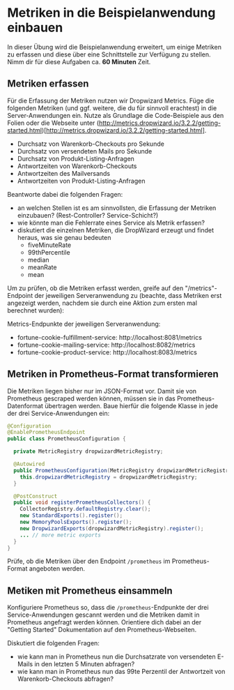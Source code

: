 # Metriken in die Beispielanwendung einbauen

In dieser Übung wird die Beispielanwendung erweitert, um einige Metriken zu erfassen
und diese über eine Schnittstelle zur Verfügung zu stellen. Nimm dir für diese
Aufgaben ca. **60 Minuten** Zeit.

## Metriken erfassen

Für die Erfassung der Metriken nutzen wir Dropwizard Metrics. Füge die folgenden
Metriken (und ggf. weitere, die du für sinnvoll erachtest) in die Server-Anwendungen
ein. Nutze als Grundlage die Code-Beispiele aus den Folien oder die Webseite unter
(http://metrics.dropwizard.io/3.2.2/getting-started.html)[http://metrics.dropwizard.io/3.2.2/getting-started.html].

* Durchsatz von Warenkorb-Checkouts pro Sekunde
* Durchsatz von versendeten Mails pro Sekunde
* Durchsatz von Produkt-Listing-Anfragen
* Antwortzeiten von Warenkorb-Checkouts
* Antwortzeiten des Mailversands
* Antwortzeiten von Produkt-Listing-Anfragen

Beantworte dabei die folgenden Fragen:

* an welchen Stellen ist es am sinnvollsten, die Erfassung der Metriken einzubauen? (Rest-Controller? Service-Schicht?)
* wie könnte man die Fehlerrate eines Service als Metrik erfassen?
* diskutiert die einzelnen Metriken, die DropWizard erzeugt und findet heraus, was sie genau bedeuten
  * fiveMinuteRate
  * 99thPercentile
  * median
  * meanRate
  * mean

Um zu prüfen, ob die Metriken erfasst werden, greife auf den "/metrics"-Endpoint der 
jeweiligen Serveranwendung zu (beachte, dass Metriken erst angezeigt werden, nachdem sie durch eine
Aktion zum ersten mal berechnet wurden):

Metrics-Endpunkte der jeweiligen Serveranwendung:

* fortune-cookie-fulfillment-service: http://localhost:8081/metrics
* fortune-cookie-mailing-service: http://localhost:8082/metrics
* fortune-cookie-product-service: http://localhost:8083/metrics


## Metriken in Prometheus-Format transformieren

Die Metriken liegen bisher nur im JSON-Format vor. Damit sie von Prometheus gescraped werden können,
müssen sie in das Prometheus-Datenformat übertragen werden. Baue hierfür die folgende Klasse in 
jede der drei Service-Anwendungen ein:

```java
@Configuration
@EnablePrometheusEndpoint
public class PrometheusConfiguration {

  private MetricRegistry dropwizardMetricRegistry;

  @Autowired
  public PrometheusConfiguration(MetricRegistry dropwizardMetricRegistry) {
    this.dropwizardMetricRegistry = dropwizardMetricRegistry;
  }

  @PostConstruct
  public void registerPrometheusCollectors() {
    CollectorRegistry.defaultRegistry.clear();
    new StandardExports().register();
    new MemoryPoolsExports().register();
    new DropwizardExports(dropwizardMetricRegistry).register();
    ... // more metric exports
  }
}
```

Prüfe, ob die Metriken über den Endpoint `/prometheus` im Prometheus-Format angeboten werden.

## Metiken mit Prometheus einsammeln

Konfiguriere Prometheus so, dass die `/prometheus`-Endpunkte der drei Service-Anwendungen
gescannt werden und die Metriken damit in Prometheus angefragt werden können. Orientiere dich
dabei an der "Getting Started" Dokumentation auf den Prometheus-Webseiten.

Diskutiert die folgenden Fragen:
* wie kann man in Prometheus nun die Durchsatzrate von versendeten E-Mails in den letzten 5 Minuten abfragen?
* wie kann man in Prometheus nun das 99te Perzentil der Antwortzeit von Warenkorb-Checkouts abfragen?


